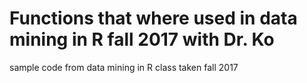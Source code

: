 # Functions that where used in data mining in R fall 2017 with Dr. Ko
sample code from data mining in R class taken fall 2017
